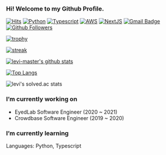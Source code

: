 ### Hi! Welcome to my Github Profile.

[![Hits](https://hits.seeyoufarm.com/api/count/incr/badge.svg?url=https%3A%2F%2Fgithub.com%2Flevi-higher)](https://github.com/levi-higher)
[![Python](https://img.shields.io/badge/Python-3766AB?style=flat-square&logo=Python&logoColor=white)](https://www.python.org)
[![Typescript](https://img.shields.io/badge/TpyeScript-719af4?style=flat-square&logo=Typescript&logoColor=white)](https://typescriptlang.org)
[![AWS](https://img.shields.io/badge/AWS-DB4455?style=flat-square&logo=Amazon%20AWS&logoColor=white)](https://aws.amazon.com/)
[![NextJS](https://img.shields.io/badge/NextJS-000000?style=flat-square&logo=Next.js&logoColor=white)](https://nextjs.org)
[![Gmail Badge](https://img.shields.io/badge/-Gmail-d14836?style=flat-square&logo=Gmail&logoColor=white&link=mailto:levi-higher@gmail.com)](mailto:levi-higher@gmail.com)
[![Github Followers](https://img.shields.io/github/followers/levi-higher?color=06d6a0&label=Github%20Followers&style=for-the-badge)](https://github.com/levi-higher?tab=followers)

[![trophy](https://github-profile-trophy.vercel.app/?username=levi-higher&theme=chalk&row=2&column=5)](https://github.com/ryo-ma/github-profile-trophy)

[![streak](https://github-readme-streak-stats.herokuapp.com/?user=levi-higher&theme=calm)](https://github.com/levi-higher)

[![levi-master's github stats](https://github-readme-stats.vercel.app/api?username=levi-higher&show_icons=true&theme=dracula)](https://github.com/levi-higher)

[![Top Langs](https://github-readme-stats.vercel.app/api/top-langs/?username=levi-higher&layout=compact&langs_count=8&theme=dracula)](https://github.com/levi-higher)

![levi's solved.ac stats](http://mazassumnida.wtf/api/v2/generate_badge?boj=systemh)


### I’m currently working on
- EyedLab Software Engineer (2020 ~ 2021)
- Crowdbase Software Engineer (2019 ~ 2020)

### I’m currently learning
Languages: Python, Typescript
